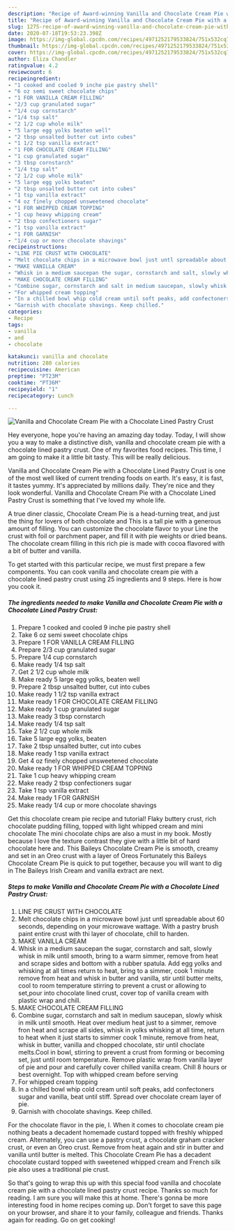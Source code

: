 ```yaml
---
description: "Recipe of Award-winning Vanilla and Chocolate Cream Pie with a Chocolate Lined Pastry Crust"
title: "Recipe of Award-winning Vanilla and Chocolate Cream Pie with a Chocolate Lined Pastry Crust"
slug: 1275-recipe-of-award-winning-vanilla-and-chocolate-cream-pie-with-a-chocolate-lined-pastry-crust
date: 2020-07-18T19:53:23.398Z
image: https://img-global.cpcdn.com/recipes/4971252179533824/751x532cq70/vanilla-and-chocolate-cream-pie-with-a-chocolate-lined-pastry-crust-recipe-main-photo.jpg
thumbnail: https://img-global.cpcdn.com/recipes/4971252179533824/751x532cq70/vanilla-and-chocolate-cream-pie-with-a-chocolate-lined-pastry-crust-recipe-main-photo.jpg
cover: https://img-global.cpcdn.com/recipes/4971252179533824/751x532cq70/vanilla-and-chocolate-cream-pie-with-a-chocolate-lined-pastry-crust-recipe-main-photo.jpg
author: Eliza Chandler
ratingvalue: 4.2
reviewcount: 6
recipeingredient:
- "1 cooked and cooled 9 inche pie pastry shell"
- "6 oz semi sweet chocolate chips"
- "1 FOR VANILLA CREAM FILLING"
- "2/3 cup granulated sugar"
- "1/4 cup cornstarch"
- "1/4 tsp salt"
- "2 1/2 cup whole milk"
- "5 large egg yolks beaten well"
- "2 tbsp unsalted butter cut into cubes"
- "1 1/2 tsp vanilla extract"
- "1 FOR CHOCOLATE CREAM FILLING"
- "1 cup granulated sugar"
- "3 tbsp cornstarch"
- "1/4 tsp salt"
- "2 1/2 cup whole milk"
- "5 large egg yolks beaten"
- "2 tbsp unsalted butter cut into cubes"
- "1 tsp vanilla extract"
- "4 oz finely chopped unsweetened chocolate"
- "1 FOR WHIPPED CREAM TOPPING"
- "1 cup heavy whipping cream"
- "2 tbsp confectioners sugar"
- "1 tsp vanilla extract"
- "1 FOR GARNISH"
- "1/4 cup or more chocolate shavings"
recipeinstructions:
- "LINE PIE CRUST WITH CHOCOLATE"
- "Melt chocolate chips in a microwave bowl just untl spreadable about 60 seconds, depending on your microwave wattage. With a pastry brush paint entire crust with  thi layer of chocolate, chill to harden."
- "MAKE VANILLA CREAM"
- "Whisk in a medium saucepan the sugar, cornstarch and salt, slowly whisk in milk until smooth, bring to a warm simmer, remove from heat and scrape sides and bottom with a rubber spatula. Add egg yolks and whisking at all times return to heat, bring to a simmer, cook 1 minute remove from heat and whisk in butter and vanilla, stir until butter melts, cool to room temperature stirring to prevent a crust or allowing to set,pour into chocolate lined crust, cover top of vanilla cream with plastic wrap and chill."
- "MAKE CHOCOLATE CREAM FILLING"
- "Combine sugar, cornstarch and salt in medium saucepan, slowly whisk in milk until smooth. Heat over medium heat just to a simmer, remove fron heat and scrape all sides, whisk in yolks whisking at all time, return to heat when it just starts to simmer cook 1 minute, remove from heat, whisk in butter, vanilla and chopped chocolate, stir until choclate melts.Cool in bowl, stirring to prevent a crust from forming or becoming set, just until room temperature. Remove plastic wrap from vanilla layer of pie and pour and carefully cover chilled vanilla cream. Chill 8 hours or best overnight. Top with whipped cream before serving"
- "For whipped cream topping"
- "In a chilled bowl whip cold cream until soft peaks, add confectoners sugar and vanilla, beat until stiff. Spread over chocolate cream layer of pie."
- "Garnish with chocolate shavings. Keep chilled."
categories:
- Recipe
tags:
- vanilla
- and
- chocolate

katakunci: vanilla and chocolate 
nutrition: 280 calories
recipecuisine: American
preptime: "PT23M"
cooktime: "PT36M"
recipeyield: "1"
recipecategory: Lunch

---
```



![Vanilla and Chocolate Cream Pie with a Chocolate Lined Pastry Crust](https://img-global.cpcdn.com/recipes/4971252179533824/751x532cq70/vanilla-and-chocolate-cream-pie-with-a-chocolate-lined-pastry-crust-recipe-main-photo.jpg)

Hey everyone, hope you're having an amazing day today. Today, I will show you a way to make a distinctive dish, vanilla and chocolate cream pie with a chocolate lined pastry crust. One of my favorites food recipes. This time, I am going to make it a little bit tasty. This will be really delicious.

Vanilla and Chocolate Cream Pie with a Chocolate Lined Pastry Crust is one of the most well liked of current trending foods on earth. It's easy, it is fast, it tastes yummy. It's appreciated by millions daily. They're nice and they look wonderful. Vanilla and Chocolate Cream Pie with a Chocolate Lined Pastry Crust is something that I've loved my whole life.

A true diner classic, Chocolate Cream Pie is a head-turning treat, and just the thing for lovers of both chocolate and This is a tall pie with a generous amount of filling. You can customize the chocolate flavor to your Line the crust with foil or parchment paper, and fill it with pie weights or dried beans. The chocolate cream filling in this rich pie is made with cocoa flavored with a bit of butter and vanilla.


To get started with this particular recipe, we must first prepare a few components. You can cook vanilla and chocolate cream pie with a chocolate lined pastry crust using 25 ingredients and 9 steps. Here is how you cook it.

<!--inarticleads1-->

##### The ingredients needed to make Vanilla and Chocolate Cream Pie with a Chocolate Lined Pastry Crust:

1. Prepare 1 cooked and cooled 9 inche pie pastry shell
1. Take 6 oz semi sweet chocolate chips
1. Prepare 1 FOR VANILLA CREAM FILLING
1. Prepare 2/3 cup granulated sugar
1. Prepare 1/4 cup cornstarch
1. Make ready 1/4 tsp salt
1. Get 2 1/2 cup whole milk
1. Make ready 5 large egg yolks, beaten well
1. Prepare 2 tbsp unsalted butter, cut into cubes
1. Make ready 1 1/2 tsp vanilla extract
1. Make ready 1 FOR CHOCOLATE CREAM FILLING
1. Make ready 1 cup granulated sugar
1. Make ready 3 tbsp cornstarch
1. Make ready 1/4 tsp salt
1. Take 2 1/2 cup whole milk
1. Take 5 large egg yolks, beaten
1. Take 2 tbsp unsalted butter, cut into cubes
1. Make ready 1 tsp vanilla extract
1. Get 4 oz finely chopped unsweetened chocolate
1. Make ready 1 FOR WHIPPED CREAM TOPPING
1. Take 1 cup heavy whipping cream
1. Make ready 2 tbsp confectioners sugar
1. Take 1 tsp vanilla extract
1. Make ready 1 FOR GARNISH
1. Make ready 1/4 cup or more chocolate shavings


Get this chocolate cream pie recipe and tutorial! Flaky buttery crust, rich chocolate pudding filling, topped with light whipped cream and mini chocolate The mini chocolate chips are also a must in my book. Mostly because I love the texture contrast they give with a little bit of hard chocolate here and. This Baileys Chocolate Cream Pie is smooth, creamy and set in an Oreo crust with a layer of Oreos Fortunately this Baileys Chocolate Cream Pie is quick to put together, because you will want to dig in The Baileys Irish Cream and vanilla extract are next. 

<!--inarticleads2-->

##### Steps to make Vanilla and Chocolate Cream Pie with a Chocolate Lined Pastry Crust:

1. LINE PIE CRUST WITH CHOCOLATE
1. Melt chocolate chips in a microwave bowl just untl spreadable about 60 seconds, depending on your microwave wattage. With a pastry brush paint entire crust with  thi layer of chocolate, chill to harden.
1. MAKE VANILLA CREAM
1. Whisk in a medium saucepan the sugar, cornstarch and salt, slowly whisk in milk until smooth, bring to a warm simmer, remove from heat and scrape sides and bottom with a rubber spatula. Add egg yolks and whisking at all times return to heat, bring to a simmer, cook 1 minute remove from heat and whisk in butter and vanilla, stir until butter melts, cool to room temperature stirring to prevent a crust or allowing to set,pour into chocolate lined crust, cover top of vanilla cream with plastic wrap and chill.
1. MAKE CHOCOLATE CREAM FILLING
1. Combine sugar, cornstarch and salt in medium saucepan, slowly whisk in milk until smooth. Heat over medium heat just to a simmer, remove fron heat and scrape all sides, whisk in yolks whisking at all time, return to heat when it just starts to simmer cook 1 minute, remove from heat, whisk in butter, vanilla and chopped chocolate, stir until choclate melts.Cool in bowl, stirring to prevent a crust from forming or becoming set, just until room temperature. Remove plastic wrap from vanilla layer of pie and pour and carefully cover chilled vanilla cream. Chill 8 hours or best overnight. Top with whipped cream before serving
1. For whipped cream topping
1. In a chilled bowl whip cold cream until soft peaks, add confectoners sugar and vanilla, beat until stiff. Spread over chocolate cream layer of pie.
1. Garnish with chocolate shavings. Keep chilled.


For the chocolate flavor in the pie, I. When it comes to chocolate cream pie nothing beats a decadent homemade custard topped with freshly whipped cream. Alternately, you can use a pastry crust, a chocolate graham cracker crust, or even an Oreo crust. Remove from heat again and stir in butter and vanilla until butter is melted. This Chocolate Cream Pie has a decadent chocolate custard topped with sweetened whipped cream and French silk pie also uses a traditional pie crust. 

So that's going to wrap this up with this special food vanilla and chocolate cream pie with a chocolate lined pastry crust recipe. Thanks so much for reading. I am sure you will make this at home. There's gonna be more interesting food in home recipes coming up. Don't forget to save this page on your browser, and share it to your family, colleague and friends. Thanks again for reading. Go on get cooking!
